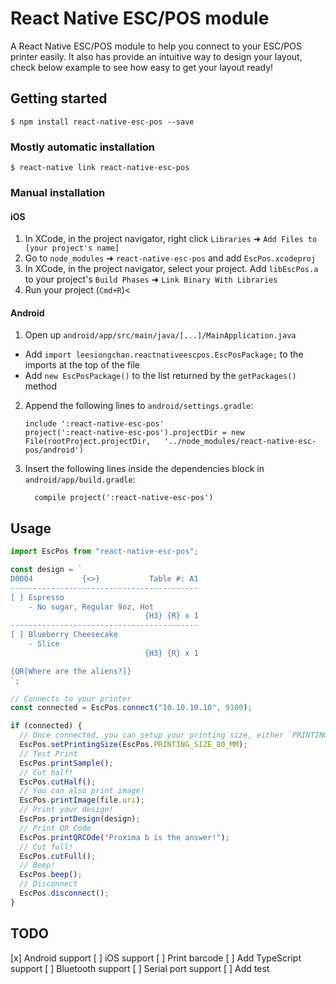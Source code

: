 # React Native ESC/POS module

A React Native ESC/POS module to help you connect to your ESC/POS printer easily.
It also has provide an intuitive way to design your layout, check below example to see how easy to get your layout ready!

## Getting started

`$ npm install react-native-esc-pos --save`

### Mostly automatic installation

`$ react-native link react-native-esc-pos`

### Manual installation

#### iOS

1. In XCode, in the project navigator, right click `Libraries` ➜ `Add Files to [your project's name]`
2. Go to `node_modules` ➜ `react-native-esc-pos` and add `EscPos.xcodeproj`
3. In XCode, in the project navigator, select your project. Add `libEscPos.a` to your project's `Build Phases` ➜ `Link Binary With Libraries`
4. Run your project (`Cmd+R`)<

#### Android

1. Open up `android/app/src/main/java/[...]/MainApplication.java`

- Add `import leesiongchan.reactnativeescpos.EscPosPackage;` to the imports at the top of the file
- Add `new EscPosPackage()` to the list returned by the `getPackages()` method

2. Append the following lines to `android/settings.gradle`:
   ```
   include ':react-native-esc-pos'
   project(':react-native-esc-pos').projectDir = new File(rootProject.projectDir, 	'../node_modules/react-native-esc-pos/android')
   ```
3. Insert the following lines inside the dependencies block in `android/app/build.gradle`:
   ```
     compile project(':react-native-esc-pos')
   ```

## Usage

```javascript
import EscPos from "react-native-esc-pos";

const design = `
D0004           {<>}           Table #: A1
------------------------------------------
[ ] Espresso
    - No sugar, Regular 9oz, Hot
                              {H3} {R} x 1
------------------------------------------
[ ] Blueberry Cheesecake
    - Slice
                              {H3} {R} x 1

{QR[Where are the aliens?]}
`;

// Connects to your printer
const connected = EscPos.connect("10.10.10.10", 9100);

if (connected) {
  // Once connected, you can setup your printing size, either `PRINTING_SIZE_58_MM` or `PRINTING_SIZE_80_MM`
  EscPos.setPrintingSize(EscPos.PRINTING_SIZE_80_MM);
  // Test Print
  EscPos.printSample();
  // Cut half!
  EscPos.cutHalf();
  // You can also print image!
  EscPos.printImage(file.uri);
  // Print your design!
  EscPos.printDesign(design);
  // Print QR Code
  EscPos.printQRCOde("Proxima b is the answer!");
  // Cut full!
  EscPos.cutFull();
  // Beep!
  EscPos.beep();
  // Disconnect
  EscPos.disconnect();
}
```

## TODO

[x] Android support
[ ] iOS support
[ ] Print barcode
[ ] Add TypeScript support
[ ] Bluetooth support
[ ] Serial port support
[ ] Add test
